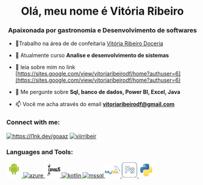 <h1 align="center">Olá, meu nome é Vitória Ribeiro</h1>
<h3 align="center">Apaixonada por gastronomia e Desenvolvimento de softwares</h3>

- 🔭Trabalho na área de de confeitaria [Vitória Ribeiro Doceria](https://www.instagram.com/vitoriaribeirodoceria/)

- 🌱 Atualmente curso **Analise e desenvolvimento de sistemas**

- 📝 leia sobre mim no link [https://sites.google.com/view/vitoriaribeirodf/home?authuser=6](https://sites.google.com/view/vitoriaribeirodf/home?authuser=6)

- 💬 Me pergunte sobre **Sql, banco de dados, Power BI, Excel, Java**

- 📫 Você me acha através do email **vitoriaribeirodf@gmail.com**

<h3 align="left">Connect with me:</h3>
<p align="left">
<a href="https://linkedin.com/in/https://l1nk.dev/goaaz" target="blank"><img align="center" src="https://raw.githubusercontent.com/rahuldkjain/github-profile-readme-generator/master/src/images/icons/Social/linked-in-alt.svg" alt="https://l1nk.dev/goaaz" height="30" width="40" /></a>
<a href="https://instagram.com/viirribeir" target="blank"><img align="center" src="https://raw.githubusercontent.com/rahuldkjain/github-profile-readme-generator/master/src/images/icons/Social/instagram.svg" alt="viirribeir" height="30" width="40" /></a>
</p>

<h3 align="left">Languages and Tools:</h3>
<p align="left"> <a href="https://developer.android.com" target="_blank" rel="noreferrer"> <img src="https://raw.githubusercontent.com/devicons/devicon/master/icons/android/android-original-wordmark.svg" alt="android" width="40" height="40"/> </a> <a href="https://azure.microsoft.com/en-in/" target="_blank" rel="noreferrer"> <img src="https://www.vectorlogo.zone/logos/microsoft_azure/microsoft_azure-icon.svg" alt="azure" width="40" height="40"/> </a> <a href="https://canvasjs.com" target="_blank" rel="noreferrer"> <img src="https://raw.githubusercontent.com/Hardik0307/Hardik0307/master/assets/canvasjs-charts.svg" alt="canvasjs" width="40" height="40"/> </a> <a href="https://kotlinlang.org" target="_blank" rel="noreferrer"> <img src="https://www.vectorlogo.zone/logos/kotlinlang/kotlinlang-icon.svg" alt="kotlin" width="40" height="40"/> </a> <a href="https://www.microsoft.com/en-us/sql-server" target="_blank" rel="noreferrer"> <img src="https://www.svgrepo.com/show/303229/microsoft-sql-server-logo.svg" alt="mssql" width="40" height="40"/> </a> <a href="https://www.mysql.com/" target="_blank" rel="noreferrer"> <img src="https://raw.githubusercontent.com/devicons/devicon/master/icons/mysql/mysql-original-wordmark.svg" alt="mysql" width="40" height="40"/> </a> <a href="https://www.photoshop.com/en" target="_blank" rel="noreferrer"> <img src="https://raw.githubusercontent.com/devicons/devicon/master/icons/photoshop/photoshop-line.svg" alt="photoshop" width="40" height="40"/> </a> <a href="https://www.python.org" target="_blank" rel="noreferrer"> <img src="https://raw.githubusercontent.com/devicons/devicon/master/icons/python/python-original.svg" alt="python" width="40" height="40"/> </a> </p>


<!---
viiribeir/viiribeir is a ✨ special ✨ repository because its `README.md` (this file) appears on your GitHub profile.
You can click the Preview link to take a look at your changes.
--->
